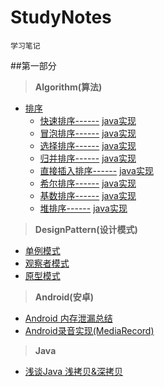 # StudyNotes
	学习笔记
##第一部分
>**Algorithm(算法)**

* [排序](https://github.com/dreamfish797/StudyNotes/tree/master/Algorithm-learning/Sort)
	* [快速排序------](https://github.com/dreamfish797/StudyNotes/tree/master/Algorithm-learning/Sort/快速排序.md)	[java实现](https://github.com/dreamfish797/StudyNotes/blob/master/Algorithm-learning/Sort/Algorithm_impl_java/src/sort/QuickSort.java)
	* [冒泡排序------](https://github.com/dreamfish797/StudyNotes/tree/master/Algorithm-learning/Sort/冒泡排序.md) [java实现](https://github.com/dreamfish797/StudyNotes/blob/master/Algorithm-learning/Sort/Algorithm_impl_java/src/sort/BubbleSort.java)
	* [选择排序------](https://github.com/dreamfish797/StudyNotes/tree/master/Algorithm-learning/Sort/选择排序.md) [java实现](https://github.com/dreamfish797/StudyNotes/blob/master/Algorithm-learning/Sort/Algorithm_impl_java/src/sort/SelectSort.java)
	* [归并排序------](https://github.com/dreamfish797/StudyNotes/tree/master/Algorithm-learning/Sort/归并排序.md) [java实现](https://github.com/dreamfish797/StudyNotes/blob/master/Algorithm-learning/Sort/Algorithm_impl_java/src/sort/MergeSort.java)
	* [直接插入排序------](https://github.com/dreamfish797/StudyNotes/tree/master/Algorithm-learning/Sort/直接插入排序.md) [java实现](https://github.com/dreamfish797/StudyNotes/blob/master/Algorithm-learning/Sort/Algorithm_impl_java/src/sort/InsertionSort.java)
	* [希尔排序------](https://github.com/dreamfish797/StudyNotes/tree/master/Algorithm-learning/Sort/希尔排序.md) [java实现](https://github.com/dreamfish797/StudyNotes/blob/master/Algorithm-learning/Sort/Algorithm_impl_java/src/sort/ShellSort.java)
	* [基数排序------](https://github.com/dreamfish797/StudyNotes/tree/master/Algorithm-learning/Sort/基数排序.md) [java实现](https://github.com/dreamfish797/StudyNotes/blob/master/Algorithm-learning/Sort/Algorithm_impl_java/src/sort/RadixSort.java)
	* [堆排序------](https://github.com/dreamfish797/StudyNotes/tree/master/Algorithm-learning/Sort/堆排序.md) [java实现](https://github.com/dreamfish797/StudyNotes/blob/master/Algorithm-learning/Sort/Algorithm_impl_java/srcsort//RadixSort.java)
        
>**DesignPattern(设计模式)**

* [单例模式](https://github.com/dreamfish797/StudyNotes/tree/master/DesignPattern/单例模式.md)
* [观察者模式](https://github.com/dreamfish797/StudyNotes/tree/master/DesignPattern/观察者模式.md)
* [原型模式](https://github.com/dreamfish797/StudyNotes/tree/master/DesignPattern/原型模式.md)

>**Android(安卓)**

* [Android 内存泄漏总结](https://github.com/dreamfish797/StudyNotes/tree/master/Android/Android内存泄漏总结.md)
* [Android录音实现(MediaRecord)](https://github.com/dreamfish797/StudyNotes/tree/master/Android/Android录音实现(MediaRecord).md)

>**Java**

* [浅谈Java 浅拷贝&深拷贝](https://github.com/dreamfish797/StudyNotes/tree/master/Java/浅谈Java浅拷贝&深拷贝.md)